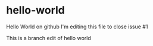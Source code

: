# hello-world
Hello World on github
I'm editing this file to close issue #1

This is a branch edit of hello world

